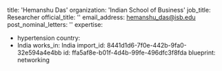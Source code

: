 title: 'Hemanshu Das'
organization: 'Indian School of Business'
job_title: Researcher
official_title: ''
email_address: hemanshu_das@isb.edu
post_nominal_letters: ''
expertise:
  - hypertension
country:
  - India
works_in: India
import_id: 8441d1d6-7f0e-442b-9fa0-32e594a4e4bb
id: ffa5af8e-b01f-4d4b-99fe-496dfc3f8fda
blueprint: networking
